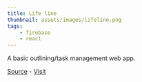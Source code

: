 ```yaml
---
title: Life line
thumbnail: assets/images/lifeline.png
tags:
    - firebase
    - react
---
```

A basic outlining/task management web app.

[Source][1] - [Visit][2]

[1]: https://github.com/ryan3r/life-line/
[2]: https://lifeline.ryan3r.com/